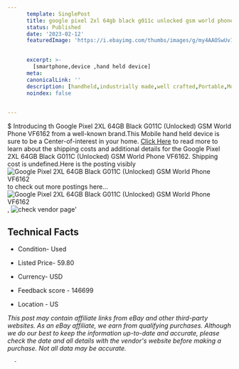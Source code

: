 ```yaml
---
      template: SinglePost
      title: google pixel 2xl 64gb black g011c unlocked gsm world phone vf6162
      status: Published
      date: '2023-02-12'
      featuredImage: 'https://i.ebayimg.com/thumbs/images/g/my4AAOSwUv1j5Brx/s-l225.jpg'
       

      excerpt: >-
        [smartphone,device ,hand held device]
      meta:
      canonicalLink: ''
      description: [handheld,industrially made,well crafted,Portable,Mobile,Compact,Convenient,Lightweight,Maneuverable,Man-portable,Miniature,Carriable,Hand-held,Light,Holdable,Transportable,Mobile device,Pocket-sized,On-the-go,Wireless,Cordless,Compact size,Convenient size, smartphone,device ,hand held device]
      noindex: false
      

---
```

$
      Introducing th Google Pixel 2XL 64GB Black G011C (Unlocked) GSM World Phone VF6162 from a well-known brand.This Mobile hand held device is sure to be a Center-of-interest in your home. [Click Here](https://www.ebay.com/itm/304802119572?hash=item46f79f3f94%3Ag%3Amy4AAOSwUv1j5Brx&mkevt=1&mkcid=1&mkrid=711-53200-19255-0&campid=%253CePNCampaignId%253E&customid=%253CreferenceId%253E&toolid=10049) to read more to learn about the shipping costs and additional details for the Google Pixel 2XL 64GB Black G011C (Unlocked) GSM World Phone VF6162. Shipping cost is undefined.Here is the posting visibly ![Google Pixel 2XL 64GB Black G011C (Unlocked) GSM World Phone VF6162](https://i.ebayimg.com/thumbs/images/g/my4AAOSwUv1j5Brx/s-l225.jpg) to check out more postings here... ![Google Pixel 2XL 64GB Black G011C (Unlocked) GSM World Phone VF6162](https://i.ebayimg.com/images/g/my4AAOSwUv1j5Brx/s-l1600.jpg), ![check vendor page](https://origin-galleryplus.ebayimg.com/ws/web/304802119572_2_0_1/225x225.jpg,https://origin-galleryplus.ebayimg.com/ws/web/304802119572_3_0_1/225x225.jpg,https://origin-galleryplus.ebayimg.com/ws/web/304802119572_4_0_1/225x225.jpg,https://origin-galleryplus.ebayimg.com/ws/web/304802119572_5_0_1/225x225.jpg,https://origin-galleryplus.ebayimg.com/ws/web/304802119572_6_0_1/225x225.jpg,https://origin-galleryplus.ebayimg.com/ws/web/304802119572_7_0_1/225x225.jpg,https://origin-galleryplus.ebayimg.com/ws/web/304802119572_8_0_1/225x225.jpg,https://origin-galleryplus.ebayimg.com/ws/web/304802119572_9_0_1/225x225.jpg)'

      

 ## Technical Facts 



     
      

 - Condition- Used 


      

 - Listed Price- 59.80 


      

 - Currency- USD 


      

 - Feedback score - 146699 


      

 - Location - US 


      
      

 *_This post may contain affiliate links from eBay and other third-party websites. As an eBay affiliate, we earn from qualifying purchases. Although we do our best to keep the information up-to-date and accurate, please check the date and all details with the vendor's website before making a purchase. Not all data may be accurate._*




      -
